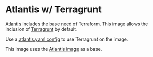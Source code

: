 # Atlantis w/ Terragrunt

[Atlantis](https://www.runatlantis.io) includes the base need of Terraform. This image allows the inclusion of [Terragrunt](https://github.com/gruntwork-io/terragrunt) by default.

Use a [atlantis.yaml config](https://www.runatlantis.io/guide/atlantis-yaml-use-cases.html#terragrunt) to use Terragrunt on the image.

This image uses the [Atlantis image](https://www.runatlantis.io/docs/deployment.html#docker) as a base.